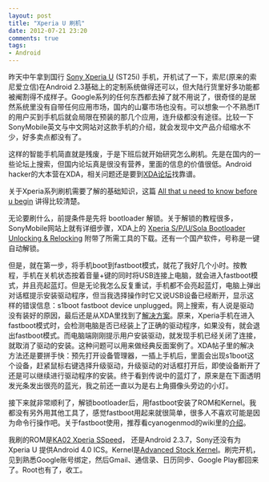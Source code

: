 ```yaml
---
layout: post
title: "Xperia U 刷机"
date: 2012-07-21 23:20
comments: true
tags:
- Android 
---
```

昨天中午拿到国行 [Sony Xperia U](http://www.sonymobile.com/global-en/products/phones/xperia-u/) (ST25i) 手机，开机试了一下，索尼(原来的索尼爱立信)在Android 2.3基础上的定制系统做得还可以，但大陆行货里好多功能都被阉割得不成样子。Google系列的任何东西都去掉了就不用说了，很奇怪的是居然系统里没有自带任何应用市场，国内的山寨市场也没有。可以想象一个不熟悉IT的用户买到手机后就会局限在预装的那几个应用，连升级都没有途径。比较一下SonyMobile英文与中文网站对这款手机的介绍，就会发现中文产品介绍缩水不少，好多卖点都没有了。

这样的智能手机简直就是残废，于是下班后就开始研究怎么刷机。先是在国内的一些论坛上搜索，但国内论坛真是很没有营养，里面的信息的价值很低。Android hacker的大本营在XDA，相关问题还是要到[XDA论坛](http://www.xda-developers.com/)找靠谱。

关于Xperia系列刷机需要了解的基础知识，这篇 [All that u need to know before u begin](http://forum.xda-developers.com/showthread.php?t=1526866) 讲得比较清楚。

无论要刷什么，前提条件是先将 bootloader 解锁。关于解锁的教程很多，SonyMobile网站上就有详细步骤，XDA上的 [Xperia S/P/U/Sola Bootloader Unlocking & Relocking](http://forum.xda-developers.com/showthread.php?t=1527159) 附带了所需工具的下载。还有一个国产软件，号称是一键自动解锁。

但是，就在第一步，将手机boot到fastboot模式，就花了我好几个小时。按教程，手机在关机状态按着音量+键的同时将USB连接上电脑，就会进入fastboot模式，并且亮起蓝灯。但是无论我怎么反复重试，手机都不会亮起蓝灯，电脑上弹出对话框提示安装驱动程序，但当我选择操作时它又说USB设备已经断开，显示这样的错误信息：s1boot fastboot device unplugged。网上搜索，有人说是驱动没有装好的原因，最后还是从XDA里找到了[解决方案](http://forum.xda-developers.com/showthread.php?t=1554632)。原来，Xperia手机在进入fastboot模式时，会检测电脑是否已经装上了正确的驱动程序，如果没有，就会退出fastboot模式。而电脑端刚刚提示用户安装驱动，就发现手机已经关闭了连接，就取消了驱动的安装。这种问题可以用来做经典反面案例了。XDA帖子里的解决方法还是要拼手快：预先打开设备管理器，一插上手机后，里面会出现s1boot这个设备，赶紧鼠标右键选择升级驱动，升级驱动的对话框打开后，即使设备断开了还是可以继续进行驱动程序的安装。终于看到传说中的蓝灯了，原来是在下面透明发光条发出很亮的蓝光，我之前还一直以为是右上角摄像头旁边的小灯。

接下来就非常顺利了，解锁bootloader后，用fastboot安装了ROM和Kernel。我都没有另外用其他工具了，感觉fastboot用起来就很简单，很多人不喜欢可能是因为命令行操作吧。关于fastboot使用，推荐看cyanogenmod的wiki里的[介绍](http://wiki.cyanogenmod.com/wiki/Fastboot)。

我刷的ROM是[KA02 Xperia SSpeed](http://forum.xda-developers.com/showthread.php?t=1684062)， 还是Android 2.3.7，Sony还没有为Xperia U 提供Android 4.0 ICS。Kernel是[Advanced Stock Kernel](http://forum.xda-developers.com/showthread.php?t=1688147)。刷完开机，见到熟悉Google账号绑定，然后Gmail、通信录、日历同步、Google Play都回来了。Root也有了，收工。
